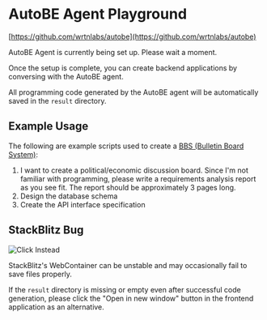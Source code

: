 # AutoBE Agent Playground

[https://github.com/wrtnlabs/autobe](https://github.com/wrtnlabs/autobe)

AutoBE Agent is currently being set up. Please wait a moment.

Once the setup is complete, you can create backend applications by conversing with the AutoBE agent.

All programming code generated by the AutoBE agent will be automatically saved in the `result` directory.

## Example Usage

The following are example scripts used to create a [BBS (Bulletin Board System)](https://stackblitz.com/edit/autobe-demo-bbs?file=docs%2Fanalysis%2Findex.md,src%2Fapi%2Fstructures%2FIBbsArticle.ts,src%2Fcontrollers%2Fbbs%2Farticles%2FBbsArticlesController.ts,README.md):

1. I want to create a political/economic discussion board. Since I'm not familiar with programming, please write a requirements analysis report as you see fit. The report should be approximately 3 pages long.
2. Design the database schema
3. Create the API interface specification

## StackBlitz Bug

![Click Instead](https://github.com/user-attachments/assets/c2a3157c-f0f5-456d-9301-fd00a73f086c)

StackBlitz's WebContainer can be unstable and may occasionally fail to save files properly.

If the `result` directory is missing or empty even after successful code generation, please click the "Open in new window" button in the frontend application as an alternative.
